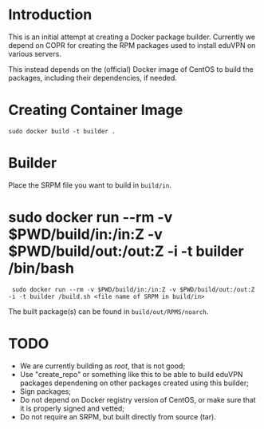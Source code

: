 # Introduction

This is an initial attempt at creating a Docker package builder. Currently we 
depend on COPR for creating the RPM packages used to install eduVPN on various
servers. 

This instead depends on the (official) Docker image of CentOS to build the 
packages, including their dependencies, if needed.

# Creating Container Image

    sudo docker build -t builder .

# Builder

Place the SRPM file you want to build in `build/in`.

#    sudo docker run --rm -v $PWD/build/in:/in:Z -v $PWD/build/out:/out:Z -i -t builder /bin/bash
     sudo docker run --rm -v $PWD/build/in:/in:Z -v $PWD/build/out:/out:Z -i -t builder /build.sh <file name of SRPM in build/in>

The built package(s) can be found in `build/out/RPMS/noarch`.

# TODO 

* We are currently building as _root_, that is not good;
* Use "create_repo" or something like this to be able to build eduVPN packages
  dependening on other packages created using this builder;
* Sign packages;
* Do not depend on Docker registry version of CentOS, or make sure that it is 
  properly signed and vetted;
* Do not require an SRPM, but built directly from source (tar).
